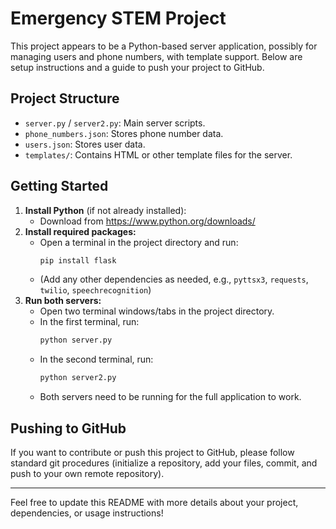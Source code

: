 # Emergency STEM Project

This project appears to be a Python-based server application, possibly for managing users and phone numbers, with template support. Below are setup instructions and a guide to push your project to GitHub.

## Project Structure
- `server.py` / `server2.py`: Main server scripts.
- `phone_numbers.json`: Stores phone number data.
- `users.json`: Stores user data.
- `templates/`: Contains HTML or other template files for the server.

## Getting Started
1. **Install Python** (if not already installed):
   - Download from https://www.python.org/downloads/
2. **Install required packages:**
   - Open a terminal in the project directory and run:
     ```bash
     pip install flask
     ```
   - (Add any other dependencies as needed, e.g., `pyttsx3`, `requests`, `twilio`, `speechrecognition`)
3. **Run both servers:**
   - Open two terminal windows/tabs in the project directory.
   - In the first terminal, run:
     ```bash
     python server.py
     ```
   - In the second terminal, run:
     ```bash
     python server2.py
     ```
   - Both servers need to be running for the full application to work.


## Pushing to GitHub
If you want to contribute or push this project to GitHub, please follow standard git procedures (initialize a repository, add your files, commit, and push to your own remote repository).

---

Feel free to update this README with more details about your project, dependencies, or usage instructions!
